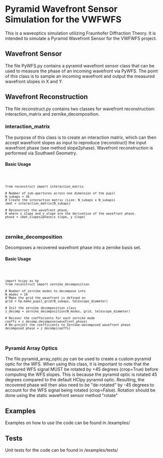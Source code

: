 # Pyramid Wavefront Sensor Simulation for the VWFWFS

This is a waveoptics simulation utilizing Fraunhofer Diffraction Theory. It is intended to simulate a Pyramid Wavefront Sensor for the VWFWFS project. 


## Wavefront Sensor
The file PyWFS.py contains a pyramid wavefront sensor class that can be used to measure the phase of an incoming wavefront via PyWFS. 
The point of this class is to sample an incoming wavefront and output the measured wavefront slopes in X and Y. 


## Wavefront Reconstruction
The file reconstruct.py contains two classes for wavefront reconstruction: 
interaction_matrix and zernike_decomposition. 

### interaction_matrix
The purpose of this class is to create an interaction matrix, which can then accept wavefront slopes as input to reproduce (reconstruct) the input wavefront phase (see method slope2phase). Wavefront reconstruction is performed via Southwell Geometry. 

#### Basic Usage
<code>

    from reconstruct import interaction_matrix

    # Number of sub-apertures across one dimension of the pupil
    N_subaps = 36
    # Create the interaction matrix (size: N_subaps x N_subaps)
    imat = interaction_matrix(N_subaps)

    # Reconstruct the wavefront phase, 
    # where x_slope and y_slope are the derivative of the wavefront phase.
    phase = imat.slopes2phase(x_slope, y_slope)
    
</code>


### zernike_decomposition
Decomposes a recovered wavefront phase into a zernike basis set. 

#### Basic Usage
<code>

    import hcipy as hp
    from reconstruct import zernike_decomposition

    # Number of zernike modes to decompose into
    N_modes = 10
    # Make the grid the wavefront is defined on
    grid = hp.make_pupil_grid(N_subaps, telescope_diameter)

    # Init the zernike decomposition class
    z_decomp = zernike_decomposition(N_modes, grid, telescope_diameter)

    # Recover the coeffecients for each zernike mode
    coeffs = z_decomp.decompose(wavefront_phase)
    # Re-project the coefficients to Zernike-decomposed wavefront phase
    decomposed_phase = z_decomp(coeffs)

</code>



### Pyramid Array Optics
The file pyramid_array_optic.py can be used to create a custom pyramid optic for the WFS. 
When using this class, it is important to note that the measured WFS signal MUST be rotated by +45 degrees (crop=True) before computing the WFS slopes. 
This is because the pyramid optic is rotated 45 degrees compared to the default HCIpy pyramid optic. 
Resulting, the recovered phase will then also need to be "de-rotated" by -45 degrees to account for the WFS signal being rotated (crop=False). 
Rotation should be done using the static wavefront sensor method "rotate"


## Examples
Examples on how to use the code can be found in /examples/

## Tests
Unit tests for the code can be found in /examples/tests/
